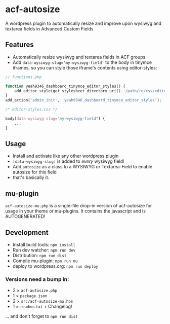 # acf-autosize
A wordpress plugin to automatically resize and improve upon wysiwyg and textarea fields in Advanced Custom Fields

## Features
- Automatically resize wysiwyg and textarea fields in ACF groups
- Add `data-wysiwyg-slug='my-wysiwyg-field'` to the body in tinymce iframes, so you can style those iframe's contents using editor-styles:

```php
// functions.php

function yeah9346_dashboard_tinymce_editor_styles() {
	add_editor_style(get_stylesheet_directory_uri().'/path/to/css/editor-styles.css?v=123');
}
add_action('admin_init', 'yeah9346_dashboard_tinymce_editor_styles');

```

```css
/* editor-styles.css */

body[data-wysiwyg-slug="my-wysiwyg-field"] {
	...
}
```

## Usage
- Install and activate like any other wordpress plugin
- `[data-wysiwyg-slug]` is added to *every* wysiwyg field!
- Add `autosize` as a class to a WYSIWYG or Textarea-Field to enable autosize for this field
- that's basically it.

## mu-plugin
`acf-autosize-mu.php` is a single-file drop-in version of acf-autosize for usage in your theme or mu-plugins. It contains the javascript and is AUTOGENERATED!

## Development

- Install build tools: `npm install`
- Run dev watcher: `npm run dev`
- Distribution: `npm run dist`
- Compile mu-plugin: `npm run mu`
- deploy to wordpress.org: `npm run deploy`

### Versions need a bump in:
- 2 × `acf-autosize.php`
- 1 × `package.json`
- 2 × `src/acf-autosize-mu.hbs`
- 1 × `readme.txt` + Changelog!

… and don't forget to `npm run dist`